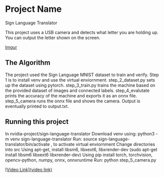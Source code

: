 # Project Name
Sign Language Translator

This project uses a USB camera and detects what letter you are holding up. You can output the letter shown on the screen.

[Imgur](https://i.imgur.com/40Xp6x7.jpg)

## The Algorithm

The project used the Sign Language MNIST dataset to train and verify. Step 1 is to install venv and use the virtual enviornment. step_2_dataset.py sets up the dataset using pytorch. step_3_train.py trains the machine based on the provided dataset of images and connected labels. step_4_evalutate prints the accuracy of the machine and exports it as an onnx file. step_5_camera runs the onnx file and shows the camera. Output is eventually printed to output.txt.

## Running this project
In nvidia-project/sign-language-translator
Download venv using: python3 -m venv sign-language-translator
Run: source sign-language-translator/bin/activate , to activate virtual enviornment
Change directories into src
Using apt-get, install libsm6, libxext6, libxrender-dev (sudo apt-get install libsm6 libxext6 libxrender-dev)
Using pip install torch, torchvision, opencv-python, numpy, onnx, onnxruntime
Run: python step_5_camera.py

[[Video Link](video link)](https://youtube.com/shorts/yilQClHC-E8?feature=share)
